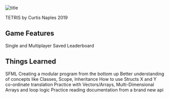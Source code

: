 ![title](https://user-images.githubusercontent.com/35517586/54861941-f1d9fa80-4cef-11e9-9615-0c6b32d208c0.png)


TETRIS by Curtis Naples 2019


## Game Features
Single and Multiplayer
Saved Leaderboard

## Things Learned
SFML
Creating a modular program from the bottom up
Better understanding of concepts like Classes, Scope, Inheritance
How to use Structs
X and Y co-ordinate translation
Practice with Vectors/Arrays, Multi-Dimensional Arrays and loop logic
Practice reading documentation from a brand new api



